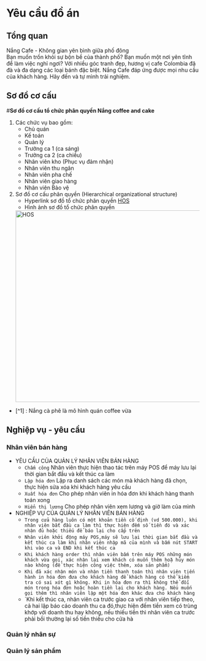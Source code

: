 # Yêu cầu đồ án

## Tổng quan
Nắng Cafe - Không gian yên bình giữa phố đông  
Bạn muốn trốn khỏi sự bộn bề của thành phố? Bạn muốn một nơi yên tĩnh để làm việc nghỉ ngơi? Với nhiều góc tranh đẹp, hương vị cafe Colombia đậ đà và đa dạng các loại bánh đặc biệt. Nắng Cafe đáp ứng được mọi nhu cầu của khách hàng. Hãy đến và tự mình trải nghiệm.

## Sơ đồ cơ cấu
#**Sơ đồ cơ cấu tổ chức phân quyền Nắng coffee and cake**
1. Các chức vụ bao gồm:
    * Chủ quán
    * Kế toán
    * Quản lý
    * Trưởng ca 1 (ca sáng)
    * Trưởng ca 2 (ca chiều)
    * Nhân viên kho (Phục vụ đảm nhận)
    * Nhân viên thu ngân
    * Nhân viên pha chế
    * Nhân viên giao hàng
    * Nhân viên Bảo vệ
2. Sơ đồ cơ cấu phân quyền (Hierarchical organizational structure)
    * Hyperlink sơ đồ tổ chức phân quyền
    [HOS](https://drive.google.com/file/d/1UeBcywg3FoBpg5hhYMZ19xMkDrD6wwni/view?usp=sharing)
    * Hình ảnh sơ đồ tổ chức phân quyền
    <img src = "https://trello-attachments.s3.amazonaws.com/5f6daf5badeadf3ac31ffc96/5f81b73e16cd3a6140a9421d/241c4de06671fbfa7a943954e3f607f3/HierOrg.png" width = "500" alt = "HOS">
- [^1] : Nắng cà phê là mô hình quán coffee vừa
## Nghiệp vụ - yêu cầu
### Nhân viên bán hàng
   
   * YÊU CẦU CỦA QUẢN LÝ NHÂN VIÊN BÁN HÀNG 
      * `Chấm công`
      Nhân viên thực hiện thao tác trên máy POS để máy lưu lại thời gian bắt đầu và kết thúc ca làm
      * `Lập hóa đơn`
      Lập ra danh sách các món mà khách hàng đã chọn, thực hiện sửa xóa khi khách hàng yêu cầu
      * `Xuất hóa đơn`
      Cho phép nhân viên in hóa đơn khi khách hàng thanh toán xong
      * `Hiển thị lương`
      Cho phép nhân viên xem lương và giờ làm của mình
   * NGHIỆP VỤ CỦA QUẢN LÝ NHÂN VIÊN BÁN HÀNG
      * `Trong cửa hàng luôn có một khoản tiền cố định (vd 500.000), khi nhân viên bắt đầu ca làm thì thực hiện đếm số tiền đó và xác nhận đủ hoặc thiếu để báo lại cho cấp trên`
      * `Nhân viên khởi động máy POS,máy sẽ lưu lại thời gian bắt đầu và kết thúc ca làm khi nhân viên nhập mã của mình và bấm nút START khi vào ca và END khi kết thúc ca`
      * `Khi khách hàng order thì nhân viên bấm trên máy POS những món khách vừa gọi, xác nhận lại xem khách có muốn thêm hoặ hủy món nào không (để thực hiện công việc thêm, xóa sản phẩm)`
      * `Khi đã xác nhận món và nhận tiền thanh toán thì nhân viên tiến hành in hóa đơn đưa cho khách hàng để khách hàng có thể kiểm tra có sai xót gì không. Khi in hóa đơn ra thì không thể đổi món trong hóa đơn hoặc hoàn tiền lại cho khách hàng. Nếu muốn gọi thêm thì nhân viên lập một hóa đơn khác đưa cho khách hàng`
      * `Khi kết thúc ca, nhân viên ca trước giao ca với nhân viên tiếp theo, cả hai lập báo cáo doanh thu ca đó,thực hiện đếm tiền xem có trùng khớp với doanh thu hay không, nếu thiếu tiền thì nhân viên ca trước phải bồi thường lại số tiền thiếu cho cửa hà
### Quản lý nhân sự
### Quản lý sản phẩm
